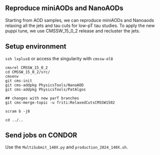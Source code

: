 ## Reproduce miniAODs and NanoAODs

Starting from AOD samples, we can reproduce miniAODs and Nanoaods relaxing all the jets and tau cuts for low-pT tau studies.
To apply the new puppi tune, we use CMSSW_15_0_2 release and recluster the jets.

## Setup environment
`ssh lxplus8` or access the singularity with `cmssw-el8`
```
cmsrel CMSSW_15_0_2
cd CMSSW_15_0_2/src/
cmsenv
git cms-init
git cms-addpkg PhysicsTools/NanoAOD
git cms-addpkg PhysicsTools/PatAlgos

## changes with new parT branches
git cms-merge-topic -u friti:RelaxedCutsCMSSW1502

scram b -j8

cd ../..
```

## Send jobs on CONDOR
Use the `MultiSubmit_140X.py` and `production_2024_140X.sh`.
